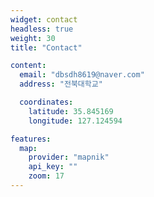 ```yaml
---
widget: contact
headless: true
weight: 30
title: "Contact"

content:
  email: "dbsdh8619@naver.com"
  address: "전북대학교"

  coordinates:
    latitude: 35.845169
    longitude: 127.124594

features:
  map:
    provider: "mapnik"
    api_key: ""
    zoom: 17
---
```

